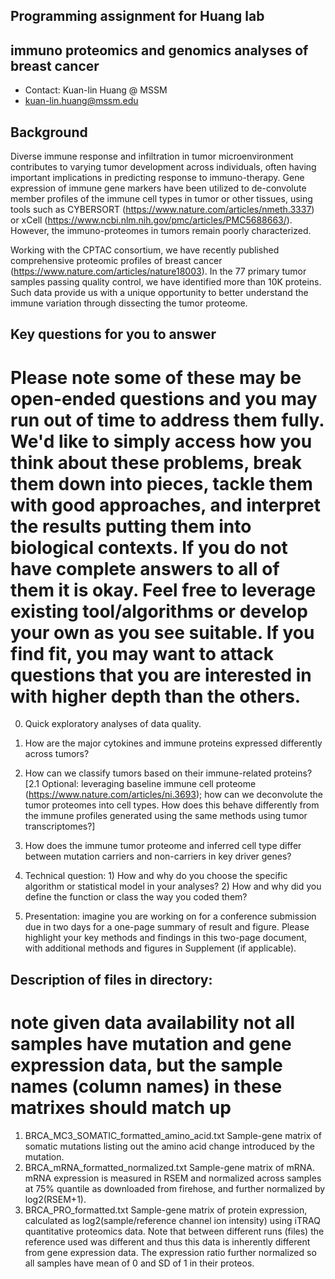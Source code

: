 ## Programming assignment for Huang lab ##
## immuno proteomics and genomics analyses of breast cancer ##

* Contact: Kuan-lin Huang @ MSSM
* kuan-lin.huang@mssm.edu

## Background ##
Diverse immune response and infiltration in tumor microenvironment contributes to varying tumor development across individuals, often having important implications in predicting response to immuno-therapy. Gene expression of immune gene markers have been utilized to de-convolute member profiles of the immune cell types in tumor or other tissues, using tools such as CYBERSORT (https://www.nature.com/articles/nmeth.3337) or xCell (https://www.ncbi.nlm.nih.gov/pmc/articles/PMC5688663/). However, the immuno-proteomes in tumors remain poorly characterized. 

Working with the CPTAC consortium, we have recently published comprehensive proteomic profiles of breast cancer (https://www.nature.com/articles/nature18003). In the 77 primary tumor samples passing quality control, we have identified more than 10K proteins. Such data provide us with a unique opportunity to better understand the immune variation through dissecting the tumor proteome.  

## Key questions for you to answer ##
# Please note some of these may be open-ended questions and you may run out of time to address them fully. We'd like to simply access how you think about these problems, break them down into pieces, tackle them with good approaches, and interpret the results putting them into biological contexts. If you do not have complete answers to all of them it is okay. Feel free to leverage existing tool/algorithms or develop your own as you see suitable. If you find fit, you may want to attack questions that you are interested in with higher depth than the others. #
0. Quick exploratory analyses of data quality. 
1. How are the major cytokines and immune proteins expressed differently across tumors?
2. How can we classify tumors based on their immune-related proteins?
[2.1 Optional: leveraging baseline immune cell proteome (https://www.nature.com/articles/ni.3693); how can we deconvolute the tumor proteomes into cell types. How does this behave differently from the immune profiles generated using the same methods using tumor transcriptomes?]
3. How does the immune tumor proteome and inferred cell type differ between mutation carriers and non-carriers in key driver genes?

4. Technical question: 1) How and why do you choose the specific algorithm or statistical model in your analyses? 2) How and why did you define the function or class the way you coded them? 
5. Presentation: imagine you are working on for a conference submission due in two days for a one-page summary of result and figure. Please highlight your key methods and findings in this two-page document, with additional methods and figures in Supplement (if applicable). 

## Description of files in directory:
# note given data availability not all samples have mutation and gene expression data, but the sample names (column names) in these matrixes should match up
1. BRCA_MC3_SOMATIC_formatted_amino_acid.txt Sample-gene matrix of somatic mutations listing out the amino acid change introduced by the mutation.
2. BRCA_mRNA_formatted_normalized.txt        Sample-gene matrix of mRNA. mRNA expression is measured in RSEM and normalized across samples at 75% quantile as downloaded from firehose, and further normalized by log2(RSEM+1).
3. BRCA_PRO_formatted.txt	Sample-gene matrix of protein expression, calculated as log2(sample/reference channel ion intensity) using iTRAQ quantitative proteomics data. Note that between different runs (files) the reference used was different and thus this data is inherently different from gene expression data. The expression ratio further normalized so all samples have mean of 0 and SD of 1 in their proteos. 
